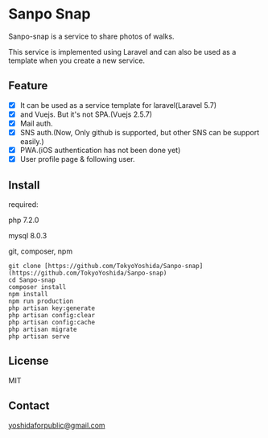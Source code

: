 # Sanpo Snap

Sanpo-snap is a service to share photos of walks.

This service is implemented using Laravel and can also be used as a template when you create a new service.

## Feature

- [x]  It can be used as a service template for laravel(Laravel 5.7)
- [x]  and Vuejs. But it's not SPA.(Vuejs  2.5.7)
- [x]  Mail auth.
- [x]  SNS auth.(Now, Only github is supported, but other SNS can be support easily.)
- [x]  PWA.(iOS authentication has not been done yet)
- [x]  User profile page & following user.

## Install

required:

 php 7.2.0

 mysql 8.0.3

 git, composer, npm

    git clone [https://github.com/TokyoYoshida/Sanpo-snap](https://github.com/TokyoYoshida/Sanpo-snap)
    cd Sanpo-snap
    composer install
    npm install
    npm run production
    php artisan key:generate
    php artisan config:clear
    php artisan config:cache
    php artisan migrate
    php artisan serve

## License

MIT

## Contact

yoshidaforpublic@gmail.com
